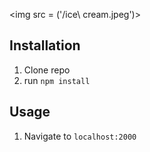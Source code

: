 <img src = ('/ice\ cream.jpeg')>

## Installation

1. Clone repo
2. run `npm install`

## Usage

1. Navigate to `localhost:2000`
